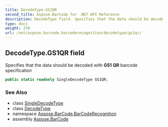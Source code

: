 ```yaml
---
title: DecodeType.GS1QR
second_title: Aspose.BarCode for .NET API Reference
description: DecodeType field. Specifies that the data should be decoded with GS1 QR barcode specification
type: docs
weight: 370
url: /net/aspose.barcode.barcoderecognition/decodetype/gs1qr/
---
```

## DecodeType.GS1QR field

Specifies that the data should be decoded with **GS1 QR** barcode specification

```csharp
public static readonly SingleDecodeType GS1QR;
```

### See Also

* class [SingleDecodeType](../../singledecodetype/)
* class [DecodeType](../)
* namespace [Aspose.BarCode.BarCodeRecognition](../../decodetype/)
* assembly [Aspose.BarCode](../../../)


